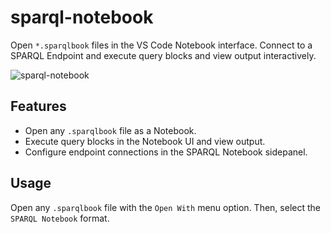 # sparql-notebook

Open `*.sparqlbook` files in the VS Code Notebook interface. Connect to a SPARQL Endpoint and execute query blocks and view output interactively.

![sparql-notebook](https://user-images.githubusercontent.com/8033981/157272006-e3b75ba3-66de-4879-8533-fad6a9bf4487.gif)

## Features

- Open any `.sparqlbook` file as a Notebook.
- Execute query blocks in the Notebook UI and view output.
- Configure endpoint connections in the SPARQL Notebook sidepanel.

## Usage

Open any `.sparqlbook` file with the `Open With` menu option. Then, select the `SPARQL Notebook` format.
